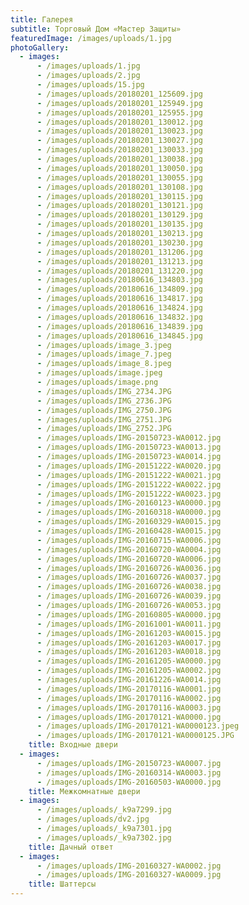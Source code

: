 ```yaml
---
title: Галерея
subtitle: Торговый Дом «Мастер Защиты»
featuredImage: /images/uploads/1.jpg
photoGallery:
  - images:
      - /images/uploads/1.jpg
      - /images/uploads/2.jpg
      - /images/uploads/15.jpg
      - /images/uploads/20180201_125609.jpg
      - /images/uploads/20180201_125949.jpg
      - /images/uploads/20180201_125955.jpg
      - /images/uploads/20180201_130012.jpg
      - /images/uploads/20180201_130023.jpg
      - /images/uploads/20180201_130027.jpg
      - /images/uploads/20180201_130033.jpg
      - /images/uploads/20180201_130038.jpg
      - /images/uploads/20180201_130050.jpg
      - /images/uploads/20180201_130055.jpg
      - /images/uploads/20180201_130108.jpg
      - /images/uploads/20180201_130115.jpg
      - /images/uploads/20180201_130121.jpg
      - /images/uploads/20180201_130129.jpg
      - /images/uploads/20180201_130135.jpg
      - /images/uploads/20180201_130213.jpg
      - /images/uploads/20180201_130230.jpg
      - /images/uploads/20180201_131206.jpg
      - /images/uploads/20180201_131213.jpg
      - /images/uploads/20180201_131220.jpg
      - /images/uploads/20180616_134803.jpg
      - /images/uploads/20180616_134809.jpg
      - /images/uploads/20180616_134817.jpg
      - /images/uploads/20180616_134824.jpg
      - /images/uploads/20180616_134832.jpg
      - /images/uploads/20180616_134839.jpg
      - /images/uploads/20180616_134845.jpg
      - /images/uploads/image_3.jpeg
      - /images/uploads/image_7.jpeg
      - /images/uploads/image_8.jpeg
      - /images/uploads/image.jpeg
      - /images/uploads/image.png
      - /images/uploads/IMG_2734.JPG
      - /images/uploads/IMG_2736.JPG
      - /images/uploads/IMG_2750.JPG
      - /images/uploads/IMG_2751.JPG
      - /images/uploads/IMG_2752.JPG
      - /images/uploads/IMG-20150723-WA0012.jpg
      - /images/uploads/IMG-20150723-WA0013.jpg
      - /images/uploads/IMG-20150723-WA0014.jpg
      - /images/uploads/IMG-20151222-WA0020.jpg
      - /images/uploads/IMG-20151222-WA0021.jpg
      - /images/uploads/IMG-20151222-WA0022.jpg
      - /images/uploads/IMG-20151222-WA0023.jpg
      - /images/uploads/IMG-20160123-WA0000.jpg
      - /images/uploads/IMG-20160318-WA0000.jpg
      - /images/uploads/IMG-20160329-WA0015.jpg
      - /images/uploads/IMG-20160428-WA0015.jpg
      - /images/uploads/IMG-20160715-WA0006.jpg
      - /images/uploads/IMG-20160720-WA0004.jpg
      - /images/uploads/IMG-20160720-WA0006.jpg
      - /images/uploads/IMG-20160726-WA0036.jpg
      - /images/uploads/IMG-20160726-WA0037.jpg
      - /images/uploads/IMG-20160726-WA0038.jpg
      - /images/uploads/IMG-20160726-WA0039.jpg
      - /images/uploads/IMG-20160726-WA0053.jpg
      - /images/uploads/IMG-20160805-WA0000.jpg
      - /images/uploads/IMG-20161001-WA0011.jpg
      - /images/uploads/IMG-20161203-WA0015.jpg
      - /images/uploads/IMG-20161203-WA0017.jpg
      - /images/uploads/IMG-20161203-WA0018.jpg
      - /images/uploads/IMG-20161205-WA0000.jpg
      - /images/uploads/IMG-20161205-WA0002.jpg
      - /images/uploads/IMG-20161226-WA0014.jpg
      - /images/uploads/IMG-20170116-WA0001.jpg
      - /images/uploads/IMG-20170116-WA0002.jpg
      - /images/uploads/IMG-20170116-WA0003.jpg
      - /images/uploads/IMG-20170121-WA0000.jpg
      - /images/uploads/IMG-20170121-WA0000123.jpeg
      - /images/uploads/IMG-20170121-WA0000125.JPG
    title: Входные двери
  - images:
      - /images/uploads/IMG-20150723-WA0007.jpg
      - /images/uploads/IMG-20160314-WA0003.jpg
      - /images/uploads/IMG-20160503-WA0000.jpg
    title: Межкомнатные двери
  - images:
      - /images/uploads/_k9a7299.jpg
      - /images/uploads/dv2.jpg
      - /images/uploads/_k9a7301.jpg
      - /images/uploads/_k9a7302.jpg
    title: Дачный ответ
  - images:
      - /images/uploads/IMG-20160327-WA0002.jpg
      - /images/uploads/IMG-20160327-WA0009.jpg
    title: Шаттерсы
---
```


